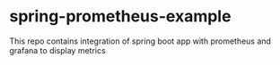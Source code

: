 # spring-prometheus-example
This repo contains integration of spring boot app with prometheus and grafana to display metrics
